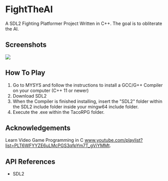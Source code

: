 # FightTheAI
A SDL2 Fighting Platformer Project Written in C++. The goal is to obliterate the AI.

## Screenshots
<p float="left">
   <img src="https://i.postimg.cc/bv3wWFhp/ok.png width="100" />
</p>

## How To Play

1. Go to MYSYS and follow the instructions to install a GCC/G++ Compiler on your computer (C++ 11 or newer)
2. Download SDL2
3. When the Compiler is finished installing, insert the "SDL2" folder within the SDL2 include folder
   inside your mingw64 include folder.
4. Execute the .exe within the TacoRPG folder.

## Acknowledgements

Learn Video Game Programming in C www.youtube.com/playlist?list=PLT6WFYYZE6uLMcPGS3qfpYm7T_gViYMMt.

## API References

- SDL2

